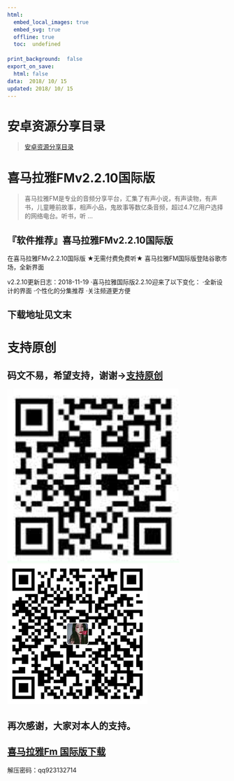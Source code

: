 ```yaml
---
html:
  embed_local_images: true
  embed_svg: true
  offline: true
  toc:  undefined

print_background:  false
export_on_save:
  html: false
data:  2018/ 10/ 15
updated: 2018/ 10/ 15
---
```


# 安卓资源分享目录

> [安卓资源分享目录](https://blog.csdn.net/qq923132714/article/details/83059823 "安卓资源分享目录")


# 喜马拉雅FMv2.2.10国际版

>喜马拉雅FM是专业的音频分享平台，汇集了有声小说，有声读物，有声书，儿童睡前故事，相声小品，鬼故事等数亿条音频，超过4.7亿用户选择的网络电台。听书，听 ...


## 『软件推荐』喜马拉雅FMv2.2.10国际版


在喜马拉雅FMv2.2.10国际版 ★无需付费免费听★
喜马拉雅FM国际版登陆谷歌市场，全新界面

v2.2.10更新日志：2018-11-19
·喜马拉雅国际版2.2.10迎来了以下变化：
·全新设计的界面
·个性化的分集推荐
·关注频道更方便

## 下载地址见文末

# 支持原创
## 码文不易，希望支持，谢谢->**[支持原创](http://blog.csdn.net/qq923132714/article/details/79399145)**
![微信支付](https://raw.githubusercontent.com/923132714/my_picture/master/blog/support/weixin.png)![微信支付](https://raw.githubusercontent.com/923132714/my_picture/master/blog/support/支付宝.png)
## 再次感谢，大家对本人的支持。



## [喜马拉雅Fm 国际版下载](http://u16848854.ctfile.net/fs/16848854-322021335 "喜马拉雅FM国际版下载")

解压密码：qq923132714
